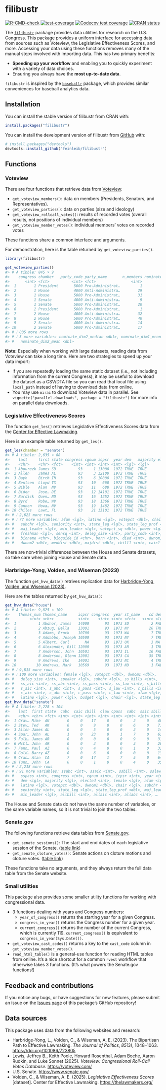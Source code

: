 
<!-- README.md is generated from README.Rmd. Please edit that file -->

# filibustr

<!-- badges: start -->

[![R-CMD-check](https://github.com/feinleib/filibustr/actions/workflows/R-CMD-check.yaml/badge.svg)](https://github.com/feinleib/filibustr/actions/workflows/R-CMD-check.yaml)
[![test-coverage](https://github.com/feinleib/filibustr/actions/workflows/test-coverage.yaml/badge.svg)](https://github.com/feinleib/filibustr/actions/workflows/test-coverage.yaml)
[![Codecov test
coverage](https://codecov.io/gh/feinleib/filibustr/branch/main/graph/badge.svg)](https://app.codecov.io/gh/feinleib/filibustr?branch=main)
[![CRAN
status](https://www.r-pkg.org/badges/version/filibustr)](https://CRAN.R-project.org/package=filibustr)
<!-- badges: end -->

The [`filibustr`](https://feinleib.github.io/filibustr/) package
provides data utilities for research on the U.S. Congress. This package
provides a uniform interface for accessing data from sources such as
Voteview, the Legislative Effectiveness Scores, and more. Accessing your
data using these functions removes many of the manual steps involved
with importing data. This has two primary benefits:

- **Speeding up your workflow** and enabling you to quickly experiment
  with a variety of data choices.
- Ensuring you always have the **most up-to-date data**.

`filibustr` is inspired by the
[`baseballr`](https://github.com/BillPetti/baseballr) package, which
provides similar conveniences for baseball analytics data.

## Installation

You can install the stable version of filibustr from CRAN with:

``` r
install.packages("filibustr")
```

You can install the development version of filibustr from
[GitHub](https://github.com/) with:

``` r
# install.packages("devtools")
devtools::install_github("feinleib/filibustr")
```

## Functions

### Voteview

There are four functions that retrieve data from
[Voteview](https://voteview.com/data):

- `get_voteview_members()`: data on members (Presidents, Senators, and
  Representatives).
- `get_voteview_parties()`: data on parties (size and ideology)
- `get_voteview_rollcall_votes()`: results of recorded votes (overall
  results, not positions of individual members)
- `get_voteview_member_votes()`: individual members’ votes on recorded
  votes

These functions share a common interface and arguments.

For demonstration, here is the table returned by
`get_voteview_parties()`.

``` r
library(filibustr)

get_voteview_parties()
#> # A tibble: 845 × 9
#>    congress chamber   party_code party_name       n_members nominate_dim1_median
#>       <int> <fct>          <int> <fct>                <int>                <dbl>
#>  1        1 President       5000 Pro-Administrat…         1               NA    
#>  2        1 House           4000 Anti-Administra…        29                0.018
#>  3        1 House           5000 Pro-Administrat…        31                0.576
#>  4        1 Senate          4000 Anti-Administra…         9               -0.238
#>  5        1 Senate          5000 Pro-Administrat…        20                0.427
#>  6        2 President       5000 Pro-Administrat…         1               NA    
#>  7        2 House           4000 Anti-Administra…        32               -0.022
#>  8        2 House           5000 Pro-Administrat…        40                0.533
#>  9        2 Senate          4000 Anti-Administra…        14               -0.392
#> 10        2 Senate          5000 Pro-Administrat…        17                0.446
#> # ℹ 835 more rows
#> # ℹ 3 more variables: nominate_dim2_median <dbl>, nominate_dim1_mean <dbl>,
#> #   nominate_dim2_mean <dbl>
```

**Note:** Especially when working with large datasets, reading data from
Voteview can take a long time. Here are two strategies to speed up your
data import:

- If you are repeatedly loading the same static dataset (i.e., not
  including information from the current Congress), it may be useful to
  download the dataset as a CSV/DTA file so you can read that local file
  using `local_path` instead of having to download data from online.
- You may use `mirai` to download Voteview data in parallel. See
  `vignette("parallel-downloads", package = "filibustr")` for more info
  on parallel data downloads.

### Legislative Effectiveness Scores

The function `get_les()` retrieves Legislative Effectiveness Scores data
from the [Center for Effective Lawmaking](https://thelawmakers.org).

Here is an example table returned by `get_les()`.

``` r
get_les(chamber = "senate")
#> # A tibble: 2,635 × 88
#>    last     first state congress cgnum icpsr  year dem   majority elected female
#>    <chr>    <chr> <fct>    <int> <int> <int> <int> <lgl> <lgl>      <int> <lgl> 
#>  1 Abourezk James SD          93     1 13000  1972 TRUE  TRUE        1972 FALSE 
#>  2 Allen    James AL          93     3 12100  1972 TRUE  TRUE        1968 FALSE 
#>  3 Bayh     Birch IN          93     6 10800  1972 TRUE  TRUE        1962 FALSE 
#>  4 Bentsen  Lloyd TX          93    10   660  1972 TRUE  TRUE        1970 FALSE 
#>  5 Bible    Alan  NV          93    11   688  1972 TRUE  TRUE        1954 FALSE 
#>  6 Biden    Jose… DE          93    12 14101  1972 TRUE  TRUE        1972 FALSE 
#>  7 Burdick  Quen… ND          93    16  1252  1972 TRUE  TRUE        1960 FALSE 
#>  8 Byrd     Robe… WV          93    18  1366  1972 TRUE  TRUE        1958 FALSE 
#>  9 Cannon   Howa… NV          93    19  1482  1972 TRUE  TRUE        1958 FALSE 
#> 10 Chiles   Lawt… FL          93    21 13101  1972 TRUE  TRUE        1970 FALSE 
#> # ℹ 2,625 more rows
#> # ℹ 77 more variables: afam <lgl>, latino <lgl>, votepct <dbl>, chair <lgl>,
#> #   subchr <lgl>, seniority <int>, state_leg <lgl>, state_leg_prof <dbl>,
#> #   maj_leader <lgl>, min_leader <lgl>, votepct_sq <dbl>, power <lgl>,
#> #   freshman <lgl>, sensq <int>, deleg_size <int>, party_code <int>,
#> #   bioname <chr>, bioguide_id <chr>, born <int>, died <int>, dwnom1 <dbl>,
#> #   dwnom2 <dbl>, meddist <dbl>, majdist <dbl>, cbill1 <int>, caic1 <int>, …
```

There are non-trivial differences between the House and Senate datasets,
so take care when joining House and Senate data.

### Harbridge-Yong, Volden, and Wiseman (2023)

The function `get_hvw_data()` retrives replication data for
[Harbridge-Yong, Volden, and Wiseman
(2023)](https://doi.org/10.1086/723805).

Here are the tables returned by `get_hvw_data()`:

``` r
get_hvw_data("house")
#> # A tibble: 9,825 × 109
#>    thomas_num thomas_name     icpsr congress  year st_name    cd dem   elected
#>         <int> <chr>           <int>    <int> <int> <fct>   <int> <lgl>   <int>
#>  1          1 Abdnor, James   14000       93  1973 SD          2 FALSE    1972
#>  2          2 Abzug, Bella    13001       93  1973 NY         20 TRUE     1970
#>  3          3 Adams, Brock    10700       93  1973 WA          7 TRUE     1964
#>  4          4 Addabbo, Joseph 10500       93  1973 NY          7 TRUE     1960
#>  5          5 Albert, Carl       NA       93  1973 OK          3 NA       1946
#>  6          6 Alexander, Bill 12000       93  1973 AR          1 TRUE     1968
#>  7          7 Anderson, John  10501       93  1973 IL         16 FALSE    1960
#>  8          8 Anderson, Glenn 12001       93  1973 CA         35 TRUE     1968
#>  9          9 Andrews, Ike    14001       93  1973 NC          4 TRUE     1972
#> 10         10 Andrews, Mark   10569       93  1973 ND          1 FALSE    1963
#> # ℹ 9,815 more rows
#> # ℹ 100 more variables: female <lgl>, votepct <dbl>, dwnom1 <dbl>,
#> #   deleg_size <int>, speaker <lgl>, subchr <lgl>, ss_bills <int>,
#> #   ss_aic <int>, ss_abc <int>, ss_pass <int>, ss_law <int>, s_bills <int>,
#> #   s_aic <int>, s_abc <int>, s_pass <int>, s_law <int>, c_bills <int>,
#> #   c_aic <int>, c_abc <int>, c_pass <int>, c_law <int>, afam <lgl>,
#> #   latino <lgl>, power <lgl>, budget <lgl>, chair <lgl>, state_leg <lgl>, …
get_hvw_data("senate")
#> # A tibble: 2,228 × 104
#>    last  first state  cabc  caic cbill  claw cpass  sabc  saic sbill  slaw spass
#>    <chr> <chr> <fct> <int> <int> <int> <int> <int> <int> <int> <int> <int> <int>
#>  1 Grav… Mike  AK        0     0    17     0     0     2     0    48     0     1
#>  2 Stev… Ted   AK        0     0     9     0     0     6     0    71     3     6
#>  3 Allen James AL        0     0     5     0     0     2     0    14     0     1
#>  4 Spar… John  AL        1     0    23     0     1     7     0    62     0     7
#>  5 Fulb… James AR        0     0     0     0     0     9     0    31     3     8
#>  6 McCl… John  AR        0     0     3     0     0     3     0    20     1     2
#>  7 Fann… Paul  AZ        0     0     4     0     0     1     0    32     1     1
#>  8 Gold… Barry AZ        0     0     6     0     0     0     0    13     0     0
#>  9 Cran… Alan  CA        7     0    17     1     7     5     0    64     2     4
#> 10 Tunn… John  CA        0     0     1     0     0     4     0    35     0     1
#> # ℹ 2,218 more rows
#> # ℹ 91 more variables: ssabc <int>, ssaic <int>, ssbill <int>, sslaw <int>,
#> #   sspass <int>, congress <int>, cgnum <int>, icpsr <int>, year <int>,
#> #   dem <lgl>, majority <lgl>, elected <int>, female <lgl>, afam <lgl>,
#> #   latino <lgl>, votepct <dbl>, dwnom1 <dbl>, chair <lgl>, subchr <lgl>,
#> #   seniority <int>, state_leg <lgl>, state_leg_prof <dbl>, maj_leader <lgl>,
#> #   min_leader <lgl>, allbill <int>, allaic <int>, allabc <int>, …
```

The House and Senate data do not have the same number of variables, or
the same variable names, so it is not trivial to join the two tables.

### Senate.gov

The following functions retrieve data tables from
[Senate.gov](https://www.senate.gov).

- `get_senate_sessions()`: The start and end dates of each legislative
  session of the Senate. ([table
  link](https://www.senate.gov/legislative/DatesofSessionsofCongress.htm))
- `get_senate_cloture_votes()`: Senate actions on cloture motions and
  cloture votes. ([table
  link](https://www.senate.gov/legislative/cloture/clotureCounts.htm))

These functions take no arguments, and they always return the full data
table from the Senate website.

### Small utilities

This package also provides some smaller utility functions for working
with congressional data.

- 3 functions dealing with years and Congress numbers:
  - `year_of_congress()` returns the starting year for a given Congress.
  - `congress_in_year()` returns the Congress number for a given year.
  - `current_congress()` returns the number of the current Congress,
    which is currently 119. `current_congress()` is equivalent to
    `congress_in_year(Sys.Date())`.
- `get_voteview_cast_codes()` returns a key to the `cast_code` column in
  `get_voteview_member_votes()`.
- `read_html_table()` is a general-use function for reading HTML tables
  from online. It’s a nice shortcut for a common `rvest` workflow that
  otherwise takes 3 functions. (It’s what powers the Senate.gov
  functions!)

## Feedback and contributions

If you notice any bugs, or have suggestions for new features, please
submit an issue on the [Issues
page](https://github.com/feinleib/filibustr/issues) of this package’s
GitHub repository!

## Data sources

This package uses data from the following websites and research:

- Harbridge-Yong, L., Volden, C., & Wiseman, A. E. (2023). The
  Bipartisan Path to Effective Lawmaking. *The Journal of Politics*,
  *85*(3), 1048–1063. <https://doi.org/10.1086/723805>
- Lewis, Jeffrey B., Keith Poole, Howard Rosenthal, Adam Boche, Aaron
  Rudkin, and Luke Sonnet (2025). *Voteview: Congressional Roll-Call
  Votes Database.* <https://voteview.com/>
- U.S. Senate. <https://www.senate.gov/>
- Volden, C., & Wiseman, A. E. (2025). *Legislative Effectiveness
  Scores* \[dataset\]. Center for Effective Lawmaking.
  <https://thelawmakers.org/>
